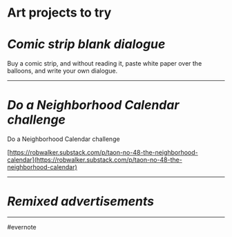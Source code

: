 # Art projects to try

# *Comic strip blank dialogue*

Buy a comic strip, and without reading it, paste white paper over the balloons, and write your own dialogue.

---

# *Do a Neighborhood Calendar challenge*

Do a Neighborhood Calendar challenge

[https://robwalker.substack.com/p/taon-no-48-the-neighborhood-calendar](https://robwalker.substack.com/p/taon-no-48-the-neighborhood-calendar)

---

# *Remixed advertisements*

---

\#evernote

